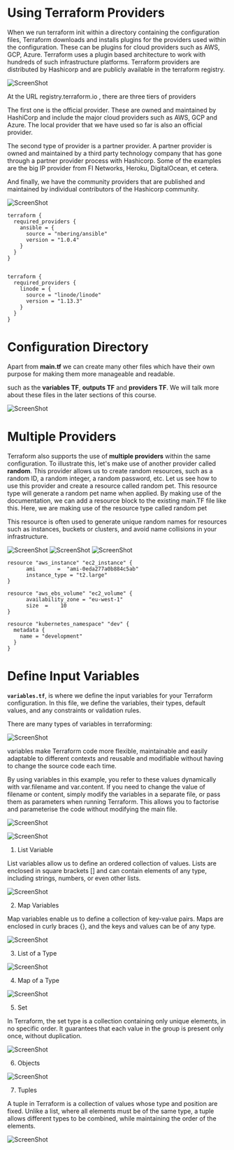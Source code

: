 # Using Terraform Providers

When we run terraform init within a directory containing the configuration files, Terraform downloads and installs plugins for the providers used within the configuration. These can be plugins for cloud providers such as AWS, GCP, Azure. Terraform uses a plugin based architecture to work with hundreds of such infrastructure platforms. Terraform providers are distributed by Hashicorp and are publicly available in the terraform registry.

![ScreenShot](/assets/provider1.PNG)

At the URL registry.terraform.io , there are three tiers of providers 

The first one is the official provider. These are owned and maintained by HashiCorp and include the major cloud providers such as AWS, GCP and Azure. The local provider that we have used so far is also an official provider.

The second type of provider is a partner provider. A partner provider is owned and maintained by a third party technology company that has gone through a partner provider process with Hashicorp. Some of the examples are the big IP provider from FI Networks, Heroku, DigitalOcean, et cetera. 

And finally, we have the community providers that are published and maintained by individual contributors of the Hashicorp community.

![ScreenShot](/assets/provider2.PNG)

```hcl
terraform {
  required_providers {
    ansible = {
      source = "nbering/ansible"
      version = "1.0.4"
    }
  }
}


terraform {
  required_providers {
    linode = {
      source = "linode/linode"
      version = "1.13.3"
    }
  }
}

```

# Configuration Directory

Apart from **main.tf** we can create many other files which have their own purpose for making them more manageable and readable.

such as the **variables TF**, **outputs TF** and **providers TF**. We will talk more about these files in the later sections of this course.

![ScreenShot](/assets/conf.PNG)

# Multiple Providers 

Terraform also supports the use of **multiple providers** within the same configuration. To illustrate this, let's make use of another provider called **random**. This provider allows us to create random resources, such as a random ID, a random integer, a random password, etc. Let us see how to use this provider and create a resource called random pet. This resource type will generate a random pet name when applied. By making use of the documentation, we can add a resource block to the existing main.TF file like this. Here, we are making use of the resource type called random pet

This resource is often used to generate unique random names for resources such as instances, buckets or clusters, and avoid name collisions in your infrastructure.

![ScreenShot](/assets/MultipleProviders1.PNG)
![ScreenShot](/assets/MultipleProviders2.PNG)
![ScreenShot](/assets/MultipleProviders3.PNG)

```hcl
resource "aws_instance" "ec2_instance" {
	  ami       =  "ami-0eda277a0b884c5ab" 
	  instance_type = "t2.large"
}

resource "aws_ebs_volume" "ec2_volume" {
	  availability_zone = "eu-west-1"
	  size  =    10
}

resource "kubernetes_namespace" "dev" {
  metadata {
    name = "development"
  }
}

```

# Define Input Variables

**`variables.tf`**, is where we define the input variables for your Terraform configuration. In this file, we define the variables, their types, default values, and any constraints or validation rules.

There are many types of variables in terraforming:

![ScreenShot](/assets/var3.PNG)

variables make Terraform code more flexible, maintainable and easily adaptable to different contexts and reusable and modifiable without having to change the source code each time.

By using variables in this example, you refer to these values dynamically with var.filename and var.content. If you need to change the value of filename or content, simply modify the variables in a separate file, or pass them as parameters when running Terraform. This allows you to factorise and parameterise the code without modifying the main file.

![ScreenShot](/assets/var1.PNG)

![ScreenShot](/assets/var2.PNG)

1. List Variable

List variables allow us to define an ordered collection of values. Lists are enclosed in square brackets [] and can contain elements of any type, including strings, numbers, or even other lists.

![ScreenShot](/assets/var4.PNG)

2. Map Variables

Map variables enable us to define a collection of key-value pairs. Maps are enclosed in curly braces {}, and the keys and values can be of any type.

![ScreenShot](/assets/var5.PNG)

3. List of a Type

![ScreenShot](/assets/var6.PNG)

4. Map of a Type

![ScreenShot](/assets/var7.PNG)

5. Set

In Terraform, the set type is a collection containing only unique elements, in no specific order. It guarantees that each value in the group is present only once, without duplication.

![ScreenShot](/assets/var8.PNG)

6. Objects

![ScreenShot](/assets/var9.PNG)

7. Tuples

A tuple in Terraform is a collection of values whose type and position are fixed. Unlike a list, where all elements must be of the same type, a tuple allows different types to be combined, while maintaining the order of the elements.

![ScreenShot](/assets/var10.PNG)






